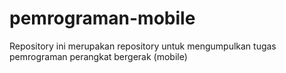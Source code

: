 # pemrograman-mobile
Repository ini merupakan repository untuk mengumpulkan tugas pemrograman perangkat bergerak (mobile)
